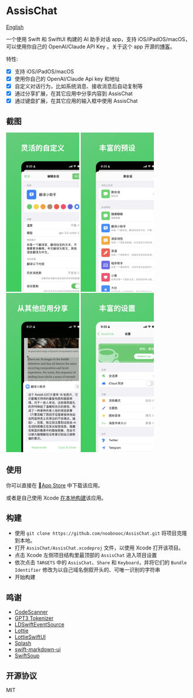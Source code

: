 # AssisChat

[English](./README.md)

一个使用 Swift 和 SwiftUI 构建的 AI 助手对话 app，支持 iOS/iPadOS/macOS，可以使用你自己的 OpenAI/Claude API Key 。关于这个 app 开源的[博客](https://nooc.me/zh/posts/i-open-sourced-an-ai-chat-app-assischat)。

特性:

- [x] 支持 iOS/iPadOS/macOS
- [x] 使用你自己的 OpenAI/Claude Api key 和地址
- [x] 自定义对话行为，比如系统消息、接收消息后自动复制等
- [x] 通过分享扩展，在其它应用中分享内容到 AssisChat
- [x] 通过键盘扩展，在其它应用的输入框中使用 AssisChat

## 截图

<p float="left">
  <img src="./images/ios.zh.1.png" width="200" />
  <img src="./images/ios.zh.2.png" width="200" />
  <img src="./images/ios.zh.3.png" width="200" />
  <img src="./images/ios.zh.4.png" width="200" />
</p>

## 使用

你可以直接在 [App Store](https://apps.apple.com/us/app/assischat-ai-assistant-chat/id6446092669) 中下载该应用。

或者是自己使用 Xcode [在本地构建](#构建)该应用。

## 构建

- 使用 `git clone https://github.com/noobnooc/AssisChat.git` 将项目克隆到本地。
- 打开 `AssisChat/AssisChat.xcodeproj` 文件，以使用 Xcode 打开该项目。
- 点击 Xcode 左侧项目结构里最顶部的 `AssisChat` 进入项目设置
- 依次点击 `TARGETS` 中的 `AssisChat`、`Share` 和 `Keyboard`，并将它们的 `Bundle Identifier` 修改为以自己域名倒叙开头的、可唯一识别的字符串
- 开始构建

## 鸣谢

- [CodeScanner](https://github.com/twostraws/CodeScanner)
- [GPT3 Tokenizer](https://github.com/aespinilla/GPT3-Tokenizer)
- [LDSwiftEventSource](https://github.com/launchdarkly/swift-eventsource)
- [Lottie](https://github.com/airbnb/lottie-ios)
- [LottieSwiftUI](https://github.com/LukasHromadnik/Lottie-SwiftUI)
- [Splash](https://github.com/JohnSundell/Splash)
- [swift-markdown-ui](https://github.com/gonzalezreal/MarkdownUI)
- [SwiftSoup](https://github.com/scinfu/SwiftSoup)

## 开源协议

MIT
